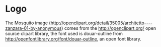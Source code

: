 # Logo #

The Mosquito image (http://openclipart.org/detail/35005/architetto----zanzara-01-by-anonymous) comes from the http://openclipart.org/ open source clipart library, the font used is douar-outline from http://openfontlibrary.org/font/douar-outline, an open font library.
